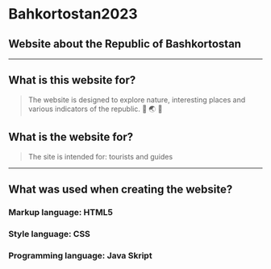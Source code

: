# Bahkortostan2023
## Website about the Republic of Bashkortostan 
____
## What is this website for?
> The website is designed to explore nature, interesting places and various indicators of the republic. :deciduous_tree: :earth_asia: :page_with_curl:
## What is the website for?
> The site is intended for: tourists and guides
 ____
## What was used when creating the website?
### Markup language: HTML5
### Style language: CSS
### Programming language: Java Skript


